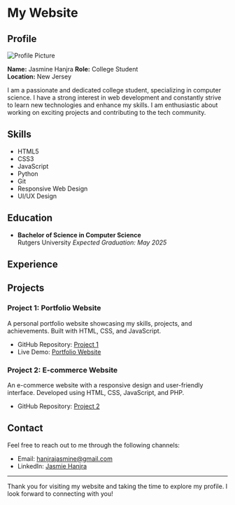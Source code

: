 # My Website

## Profile

![Profile Picture](profile_picture.jpg)

**Name:** Jasmine Hanjra 
**Role:** College Student  
**Location:** New Jersey

I am a passionate and dedicated college student, specializing in computer science. I have a strong interest in web development and constantly strive to learn new technologies and enhance my skills. I am enthusiastic about working on exciting projects and contributing to the tech community.

## Skills

- HTML5
- CSS3
- JavaScript
- Python
- Git
- Responsive Web Design
- UI/UX Design

## Education

- **Bachelor of Science in Computer Science**  
  Rutgers University
  *Expected Graduation: May 2025*

## Experience



## Projects

### Project 1: Portfolio Website
A personal portfolio website showcasing my skills, projects, and achievements. Built with HTML, CSS, and JavaScript.

- GitHub Repository: [Project 1](https://github.com/username/project1)
- Live Demo: [Portfolio Website](https://www.example.com)

### Project 2: E-commerce Website
An e-commerce website with a responsive design and user-friendly interface. Developed using HTML, CSS, JavaScript, and PHP.

- GitHub Repository: [Project 2](https://github.com/username/project2)


## Contact

Feel free to reach out to me through the following channels:

- Email: hanjrajasmine@gmail.com
- LinkedIn: [Jasmie Hanjra]([https://www.linkedin.com/in/johndoe/](https://www.linkedin.com/in/jasminehanjra/))

---

Thank you for visiting my website and taking the time to explore my profile. I look forward to connecting with you!
